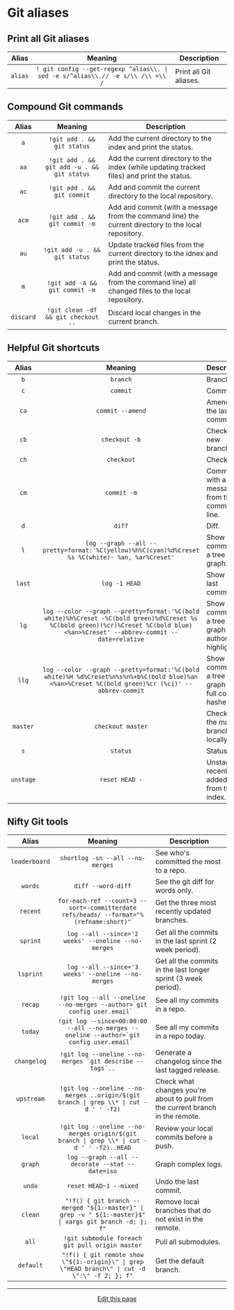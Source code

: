 # Git aliases

## Print all Git aliases

| Alias | Meaning | Description |
|:-----:|:-------:|-------------|
| `alias` | `! git config --get-regexp ^alias\\. \| sed -e s/^alias\\.// -e s/\\ /\\ =\\ /` | Print all Git aliases. |

## Compound Git commands

| Alias | Meaning | Description |
|:-----:|:-------:|-------------|
| `a` | `!git add . && git status` | Add the current directory to the index and print the status. |
| `aa` | `!git add . && git add -u . && git status` | Add the current directory to the index (while updating tracked files) and print the status. |
| `ac` | `!git add . && git commit` | Add and commit the current directory to the local repository. |
| `acm` | `!git add . && git commit -m` | Add and commit (with a message from the command line) the current directory to the local repository. |
| `au` | `!git add -u . && git status` | Update tracked files from the current directory to the idnex and print the status. |
| `m` | `!git add -A && git commit -m` | Add and commit (with a message from the command line) all changed files to the local repository. |
| `discard` | `!git clean -df && git checkout --` | Discard local changes in the current branch. |

## Helpful Git shortcuts

| Alias | Meaning | Description |
|:-----:|:-------:|-------------|
| `b` | `branch` | Branch. |
| `c` | `commit` | Commit. |
| `ca` | `commit --amend` | Amend to the last commit. |
| `cb` | `checkout -b` | Checkout a new branch. |
| `ch` | `checkout` | Checkout. |
| `cm` | `commit -m` | Commit, with a message from the command line. |
| `d` | `diff` | Diff. |
| `l` | `log --graph --all --pretty=format:'%C(yellow)%h%C(cyan)%d%Creset %s %C(white)- %an, %ar%Creset'` | Show commits as a tree graph. |
| `last` | `log -1 HEAD` | Show the last commit. |
| `lg` | `log --color --graph --pretty=format:'%C(bold white)%h%Creset -%C(bold green)%d%Creset %s %C(bold green)(%cr)%Creset %C(bold blue)<%an>%Creset' --abbrev-commit --date=relative` | Show commits as a tree graph with author highlighted. |
| `llg` | `log --color --graph --pretty=format:'%C(bold white)%H %d%Creset%n%s%n%+b%C(bold blue)%an <%an>%Creset %C(bold green)%cr (%ci)' --abbrev-commit` | Show commits as a tree graph with full commit hashes. |
| `master` | `checkout master` | Checkout the master branch locally. |
| `s` | `status` | Status. |
| `unstage` | `reset HEAD -` | Unstage recently added files from the index. |

## Nifty Git tools

| Alias | Meaning | Description |
|:-----:|:-------:|-------------|
| `leaderboard` | `shortlog -sn --all --no-merges` | See who's committed the most to a repo. |
| `words` | `diff --word-diff` | See the git diff for words only. |
| `recent` | `for-each-ref --count=3 --sort=-committerdate refs/heads/ --format="%(refname:short)"` | Get the three most recently updated branches. |
| `sprint` | `log --all --since='2 weeks' --oneline --no-merges` | Get all the commits in the last sprint (2 week period). |
| `lsprint` | `log --all --since='3 weeks' --oneline --no-merges` | Get all the commits in the last longer sprint (3 week period). |
| `recap` | ``!git log --all --oneline --no-merges --author=`git config user.email` `` | See all my commits in a repo. |
| `today` | ``!git log --since=00:00:00 --all --no-merges --oneline --author=`git config user.email` `` | See all my commits in a repo today. |
| `changelog` | ``!git log --oneline --no-merges `git describe --tags`..`` | Generate a changelog since the last tagged release. |
| `upstream` | `!git log --oneline --no-merges ..origin/$(git branch \| grep \\* \| cut -d ' ' -f2)` | Check what changes you're about to pull from the current branch in the remote. |
| `local` | `!git log --oneline --no-merges origin/$(git branch \| grep \\* \| cut -d ' ' -f2)..HEAD` | Review your local commits before a push. |
| `graph` | `log --graph --all --decorate --stat --date=iso` | Graph complex logs. |
| `undo` | `reset HEAD~1 --mixed` | Undo the last commit. |
| `clean` | `"!f() { git branch --merged "${1:-master}" \| grep -v " ${1:-master}$" \| xargs git branch -d; }; f"` | Remove local branches that do not exist in the remote. |
| `all` | `!git submodule foreach git pull origin master` | Pull all submodules. |
| `default` | `"!f() { git remote show \"${1:-origin}\" \| grep \"HEAD branch\" \| cut -d \":\" -f 2; }; f"` | Get the default branch. |

<hr>
<div style="text-align:center">
	<a class="edit-link" href="https://github.com/wcarhart/docs/blob/master/docs/konphig/git_aliases.md" target="_blank"><i class="fas fa-edit"></i> Edit this page</a>
</div>
